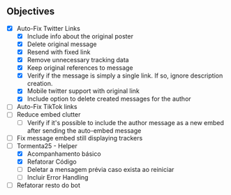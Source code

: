 ## Objectives

- [x] Auto-Fix Twitter Links
  - [x] Include info about the original poster
  - [x] Delete original message
  - [x] Resend with fixed link
  - [x] Remove unnecessary tracking data
  - [x] Keep original references to message
  - [x] Verify if the message is simply a single link. If so, ignore description creation.
  - [x] Mobile twitter support with original link
  - [x] Include option to delete created messages for the author
- [ ] Auto-Fix TikTok links
- [ ] Reduce embed clutter
  - [ ] Verify if it's possible to include the author message as a new embed after sending the auto-embed message
- [ ] Fix message embed still displaying trackers
- [ ] Tormenta25 - Helper
  - [x] Acompanhamento básico
  - [x] Refatorar Código
  - [ ] Deletar a mensagem prévia caso exista ao reiniciar
  - [ ] Incluir Error Handling
- [ ] Refatorar resto do bot
